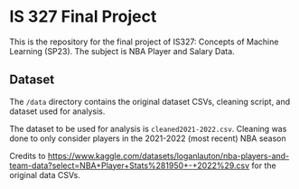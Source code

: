 # IS 327 Final Project
This is the repository for the final project of IS327: Concepts of Machine Learning (SP23). The subject is NBA Player and Salary Data.

## Dataset
The `/data` directory contains the original dataset CSVs, cleaning script, and dataset used for analysis.

The dataset to be used for analysis is `cleaned2021-2022.csv`. Cleaning was done to only consider players in the 2021-2022 (most recent) NBA season

Credits to https://www.kaggle.com/datasets/loganlauton/nba-players-and-team-data?select=NBA+Player+Stats%281950+-+2022%29.csv for the original data CSVs.


